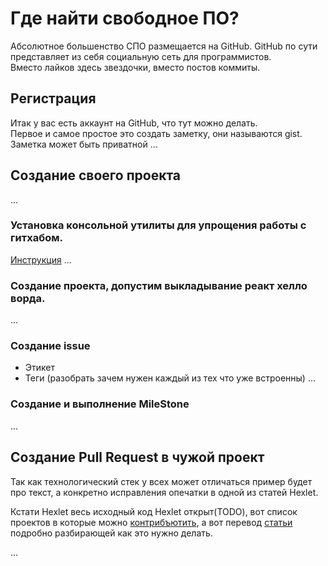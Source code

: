 
# Где найти свободное ПО?  

Абсолютное большенство СПО размещается на GitHub. GitHub по сути представляет из себя социальную сеть для программистов.  
Вместо лайков здесь звездочки, вместо постов коммиты.  

## Регистрация  

Итак у вас есть аккаунт на GitHub, что тут можно делать.  
Первое и самое простое это создать заметку, они называются gist. 
Заметка может быть приватной 
...

## Создание своего проекта
...
### Установка консольной утилиты для упрощения работы с гитхабом.
[Инструкция](https://github.com/cli/cli#installation)
...
### Создание проекта, допустим выкладывание реакт хелло ворда. 
...
### Создание issue
* Этикет
* Теги (разобрать зачем нужен каждый из тех что уже встроенны)
...

### Создание и выполнение MileStone
...

## Создание Pull Request в чужой проект

Так как технологический стек у всех может отличаться пример будет про текст, а конкретно исправления опечатки в одной из статей Hexlet.  

Кстати Hexlet весь исходный код Hexlet открыт(TODO), вот список проектов в которые можно [контрибъютить](https://guides.hexlet.io/how-to-be-a-helpful-for-the-hexlet-community/), а вот перевод [статьи](https://ru.hexlet.io/blog/posts/participate-in-open-source) подробно разбирающей как это нужно делать.

...
